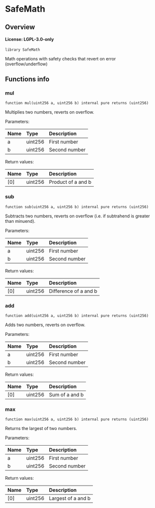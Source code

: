 # SafeMath

## Overview

#### License: LGPL-3.0-only

```solidity
library SafeMath
```

Math operations with safety checks that revert on error (overflow/underflow)
## Functions info

### mul

```solidity
function mul(uint256 a, uint256 b) internal pure returns (uint256)
```

Multiplies two numbers, reverts on overflow.


Parameters:

| Name | Type    | Description    |
| :--- | :------ | :------------- |
| a    | uint256 | First number   |
| b    | uint256 | Second number  |


Return values:

| Name | Type    | Description        |
| :--- | :------ | :----------------- |
| [0]  | uint256 | Product of a and b |

### sub

```solidity
function sub(uint256 a, uint256 b) internal pure returns (uint256)
```

Subtracts two numbers, reverts on overflow (i.e. if subtrahend is greater than minuend).


Parameters:

| Name | Type    | Description    |
| :--- | :------ | :------------- |
| a    | uint256 | First number   |
| b    | uint256 | Second number  |


Return values:

| Name | Type    | Description           |
| :--- | :------ | :-------------------- |
| [0]  | uint256 | Difference of a and b |

### add

```solidity
function add(uint256 a, uint256 b) internal pure returns (uint256)
```

Adds two numbers, reverts on overflow.


Parameters:

| Name | Type    | Description    |
| :--- | :------ | :------------- |
| a    | uint256 | First number   |
| b    | uint256 | Second number  |


Return values:

| Name | Type    | Description    |
| :--- | :------ | :------------- |
| [0]  | uint256 | Sum of a and b |

### max

```solidity
function max(uint256 a, uint256 b) internal pure returns (uint256)
```

Returns the largest of two numbers.


Parameters:

| Name | Type    | Description    |
| :--- | :------ | :------------- |
| a    | uint256 | First number   |
| b    | uint256 | Second number  |


Return values:

| Name | Type    | Description        |
| :--- | :------ | :----------------- |
| [0]  | uint256 | Largest of a and b |
